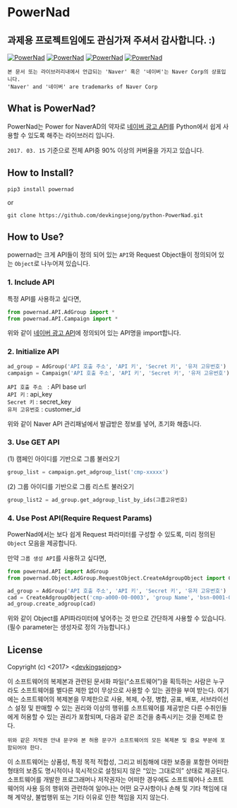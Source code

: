 # PowerNad
## 과제용 프로젝트임에도 관심가져 주셔서 감사합니다. :)

[![PowerNad](https://img.shields.io/badge/python-3.4%2C%203.5%2C%203.6-blue.svg)]()
[![PowerNad](https://img.shields.io/vso/build/larsbrinkhoff/953a34b9-5966-4923-a48a-c41874cfb5f5/1.svg)]()
[![PowerNad](https://img.shields.io/badge/pypi-0.7.1-orange.svg)](https://pypi.python.org/pypi?:action=display&name=powernad&version=0.3)
[![PowerNad](https://img.shields.io/npm/l/express.svg)](https://github.com/devkingsejong/python-PowerNad#license)

``` 본 문서 또는 라이브러리내에서 언급되는 'Naver' 혹은 '네이버'는 Naver Corp의 상표입니다. ``` <br /> 
``` 'Naver' and '네이버' are trademarks of Naver Corp ``` <br /> 
## What is PowerNad?

PowerNad는 Power for NaverAD의 약자로 [네이버 광고 API](http://naver.github.io/searchad-apidoc/#/guides)를 Python에서 쉽게 사용할 수 있도록 해주는 라이브러리 입니다.

``` 2017. 03. 15 ``` 기준으로 전체 API중 90% 이상의 커버율을 가지고 있습니다. 

## How to Install?

``` pip3 install powernad ``` <br />

or <br />

```git clone https://github.com/devkingsejong/python-PowerNad.git ```

## How to Use?

powernad는 크게 API들이 정의 되어 있는 ```API```와 Request Object들이 정의되어 있는 ```Object```로 나누어져 있습니다.

### 1. Include API

특정 API를 사용하고 싶다면,

```python
from powernad.API.AdGroup import *
from powernad.API.Campaign import *
```
위와 같이 [네이버 광고 API](http://naver.github.io/searchad-apidoc/#/guides)에 정의되어 있는 API명을 import합니다.

### 2. Initialize API

```python
ad_group = AdGroup('API 호출 주소', 'API 키', 'Secret 키', '유저 고유번호')
campaign = Campaign('API 호출 주소', 'API 키', 'Secret 키', '유저 고유번호')
```
```API 호출 주소 ``` : API base url <br />
```API 키``` : api_key <br />
```Secret 키``` : secret_key <br />
```유저 고유번호``` : customer_id <br />

위와 같이 Naver API 관리패널에서 발급받은 정보를 넣어, 초기화 해줍니다.

### 3. Use GET API

(1) 캠페인 아이디를 기반으로 그룹 불러오기

```python
group_list = campaign.get_adgroup_list('cmp-xxxxx')
```

(2) 그룹 아이디를 기반으로 그룹 리스트 불러오기
```python
group_list2 = ad_group.get_adgroup_list_by_ids(그룹고유번호)
```

### 4. Use Post API(Require Request Params)

PowerNad에서는 보다 쉽게 Request 파라미터를 구성할 수 있도록, 미리 정의된 ```Object``` 모음을 제공합니다. <br />

만약 ```그룹 생성 API```를 사용하고 싶다면, 

``` python 
from powernad.API import AdGroup
from powernad.Object.AdGroup.RequestObject.CreateAdgroupObject import CreateAdgroupObject

ad_group = AdGroup('API 호출 주소', 'API 키', 'Secret 키', '유저 고유번호')
cad = CreateAdgroupObject('cmp-a000-00-0003', 'group Name', 'bsn-0001-00-0001', 'bsn-a001-00-0002')
ad_group.create_adgroup(cad)

```
위와 같이 Object를 API파라미터에 넣어주는 것 만으로 간단하게 사용할 수 있습니다. (필수 parameter는 생성자로 정의 가능합니다.)

## License


Copyright (c) <2017> <[devkingsejong](https://github.com/devkingsejong/python-PowerNad)>

이 소프트웨어의 복제본과 관련된 문서화 파일(“소프트웨어”)을 획득하는 사람은 누구라도 소프트웨어를 별다른 제한 없이 무상으로 사용할 수 있는 권한을 부여 받는다.
여기에는 소프트웨어의 복제본을 무제한으로 사용, 복제, 수정, 병합, 공표, 배포, 서브라이선스 설정 및 판매할 수 있는 권리와 이상의 행위를 소프트웨어를 제공받은
다른 수취인들에게 허용할 수 있는 권리가 포함되며, 다음과 같은 조건을 충족시키는 것을 전제로 한다.

```위와 같은 저작권 안내 문구와 본 허용 문구가 소프트웨어의 모든 복제본 및 중요 부분에 포함되어야 한다.```

이 소프트웨어는 상품성, 특정 목적 적합성, 그리고 비침해에 대한 보증을 포함한 어떠한 형태의 보증도 명시적이나 묵시적으로 설정되지 않은 “있는 그대로의” 상태로 제공된다. 소프트웨어를 개발한 프로그래머나 저작권자는 어떠한 경우에도 소프트웨어나 소프트웨어의 사용 등의 행위와 관련하여 일어나는 어떤 요구사항이나 손해 및 기타 책임에 대해 계약상, 불법행위 또는 기타 이유로 인한 책임을 지지 않는다.



